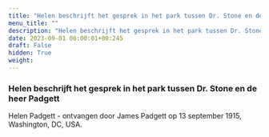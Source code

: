 ```yaml
---
title: "Helen beschrijft het gesprek in het park tussen Dr. Stone en de heer Padgett"
menu_title: ""
description: "Helen beschrijft het gesprek in het park tussen Dr. Stone en de heer Padgett"
date: 2023-09-01 06:00:01+00:245
draft: False
hidden: True
weight:
---
```

### Helen beschrijft het gesprek in het park tussen Dr. Stone en de heer Padgett

Helen Padgett - ontvangen door James Padgett op 13 september 1915, Washington, DC, USA.
